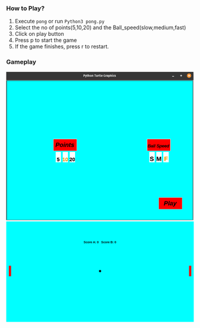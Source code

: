 ### How to Play?

1. Execute `pong` or run `Python3 pong.py` 
2. Select the no of points(5,10,20) and the Ball_speed(slow,medium,fast)
3. Click on play button
4. Press p to start the game
5. If the game finishes, press r to restart.



### Gameplay

<img src="README.assets/Main_menu-1627416564328.png" alt="Main_menu" style="zoom: 80%;" /> 



<img src="README.assets/image-20210728014909718.png" alt="image-20210728014909718" style="zoom: 50%;" /> 


